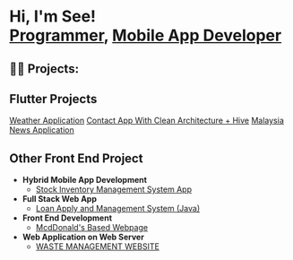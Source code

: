 <h1>Hi, I'm See! <br/><a href="https://github.com/see000">Programmer</a>, <a href="https://www.linkedin.com/in/joshmadakor/">Mobile App Developer</a></h1>

<h2>👨‍💻 Projects:</h2>

## Flutter Projects
[Weather Application](https://github.com/see000/weatherApplication)
[Contact App With Clean Architecture + Hive](https://github.com/see000/fav_contact_list--Clean-Architecture---Hive--)
[Malaysia News Application](https://github.com/see000/news_clean)


## Other Front End Project

- <b>Hybrid Mobile App Development</b>
  - [Stock Inventory Management System App](https://drive.google.com/file/d/1-r8OxWmcxvlo6yEv2bcd8f7imqkNsfmi/view?usp=share_link)
- <b>Full Stack Web App</b>
  - [Loan Apply and Management System (Java)](https://github.com/see000/LoanApplyAndManagementWebsite)
- <b>Front End Development</b>
  - [McdDonald's Based Webpage](https://github.com/see000/McDonalsBasedWebsite)
- <b>Web Application on Web Server</b>
  - [WASTE MANAGEMENT WEBSITE](http://firsttry.ietlwkzbuj-rz83ynny96d7.p.temp-site.link/)

